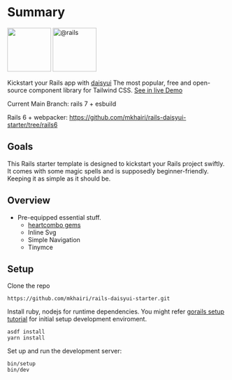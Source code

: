 # Summary
<span>
  <img src="https://raw.githubusercontent.com/saadeghi/daisyui-images/master/images/daisyui-logo/favicon-192.png" alt="" style="max-width: 100%;" width="100" height="100">
</span>
<span>
  <img itemprop="image" class="avatar" src="https://avatars.githubusercontent.com/u/4223?s=200&amp;v=4" width="100" height="100" alt="@rails" style="max-width: 100%;">
</span>

Kickstart your Rails app with [daisyui](https://daisyui.com/) The most popular, free and open-source component library for Tailwind CSS.
[See in live Demo](https://daisyui.fly.dev/)

Current Main Branch: rails 7 + esbuild

Rails 6 + webpacker: https://github.com/mkhairi/rails-daisyui-starter/tree/rails6

## Goals

This Rails starter template is designed to kickstart your Rails project swiftly. It comes with some magic spells and is supposedly beginner-friendly. Keeping it as simple as it should be.

## Overview

* Pre-equipped essential stuff.
  - [heartcombo gems](https://github.com/heartcombo)
  - Inline Svg
  - Simple Navigation
  - Tinymce

## Setup

Clone the repo
```
https://github.com/mkhairi/rails-daisyui-starter.git
```

Install ruby, nodejs for runtime dependencies. You might refer [gorails setup tutorial](https://gorails.com/setup) for initial setup development enviroment.
```
asdf install
yarn install
```

Set up and run the development server:
```
bin/setup
bin/dev
```

